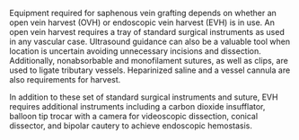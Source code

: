 Equipment required for saphenous vein grafting depends on whether an open vein harvest (OVH) or endoscopic vein harvest (EVH) is in use. An open vein harvest requires a tray of standard surgical instruments as used in any vascular case. Ultrasound guidance can also be a valuable tool when location is uncertain avoiding unnecessary incisions and dissection. Additionally, nonabsorbable and monofilament sutures, as well as clips, are used to ligate tributary vessels. Heparinized saline and a vessel cannula are also requirements for harvest.

In addition to these set of standard surgical instruments and suture, EVH requires additional instruments including a carbon dioxide insufflator, balloon tip trocar with a camera for videoscopic dissection, conical dissector, and bipolar cautery to achieve endoscopic hemostasis.